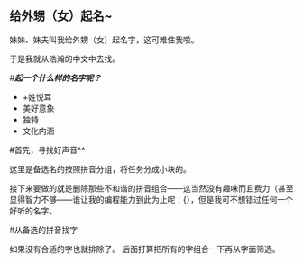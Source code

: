 给外甥（女）起名~
---

妹妹、妹夫叫我给外甥（女）起名字，这可难住我啦。

于是我就从浩瀚的中文中去找。

#***起一个什么样的名字呢？***
* +姓悦耳
* 美好意象
* 独特
* 文化内涵


#首先，寻找好声音^^

这里是备选名的按照拼音分组，将任务分成小块的。

接下来要做的就是删除那些不和谐的拼音组合——这当然没有趣味而且费力（甚至显得智力不够——谁让我的编程能力到此为止呢：{），但是我可不想错过任何一个好听的名字。

#从备选的拼音找字

如果没有合适的字也就排除了。
后面打算把所有的字组合一下再从字面筛选。
